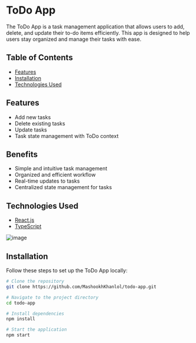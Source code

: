 # ToDo App

The ToDo App is a task management application that allows users to add, delete, and update their to-do items efficiently. This app is designed to help users stay organized and manage their tasks with ease.

## Table of Contents
- [Features](#features)
- [Installation](#installation)
- [Technologies Used](#technologies-used)

## Features
- Add new tasks
- Delete existing tasks
- Update tasks
- Task state management with ToDo context

## Benefits
- Simple and intuitive task management
- Organized and efficient workflow
- Real-time updates to tasks
- Centralized state management for tasks

## Technologies Used

- [React.js](https://reactjs.org/)
- [TypeScript](https://www.typescriptlang.org/)

![image](https://github.com/user-attachments/assets/742da4fe-a88b-4c8a-8ae7-cee81785cf18)

## Installation
Follow these steps to set up the ToDo App locally:

```bash
# Clone the repository
git clone https://github.com/MashookhKhanlol/todo-app.git

# Navigate to the project directory
cd todo-app

# Install dependencies
npm install

# Start the application
npm start

